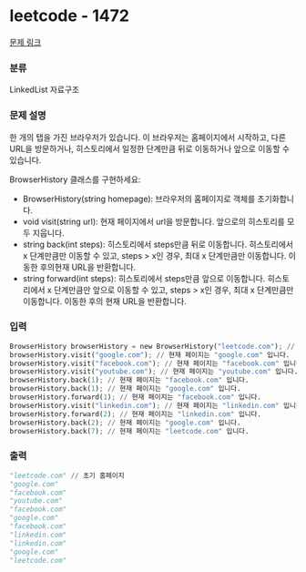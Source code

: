 # leetcode - 1472

[문제 링크](https://leetcode.com/problems/design-browser-history/)

### 분류

LinkedList 자료구조

### 문제 설명

한 개의 탭을 가진 브라우저가 있습니다. 이 브라우저는 홈페이지에서 시작하고, 다른 URL을 방문하거나, 히스토리에서 일정한 단계만큼 뒤로 이동하거나 앞으로 이동할 수 있습니다.

BrowserHistory 클래스를 구현하세요:

- BrowserHistory(string homepage): 브라우저의 홈페이지로 객체를 초기화합니다.
- void visit(string url): 현재 페이지에서 url을 방문합니다. 앞으로의 히스토리를 모두 지웁니다.
- string back(int steps): 히스토리에서 steps만큼 뒤로 이동합니다. 히스토리에서 x 단계만큼만 이동할 수 있고, steps > x인 경우, 최대 x 단계만큼만 이동합니다. 이동한 후의현재 URL을 반환합니다.
- string forward(int steps): 히스토리에서 steps만큼 앞으로 이동합니다. 히스토리에서 x 단계만큼만 앞으로 이동할 수 있고, steps > x인 경우, 최대 x 단계만큼만 이동합니다. 이동한 후의 현재 URL을 반환합니다.

### 입력

```python
BrowserHistory browserHistory = new BrowserHistory("leetcode.com"); // 현재 페이지는 "leetcode.com" 입니다.
browserHistory.visit("google.com"); // 현재 페이지는 "google.com" 입니다.
browserHistory.visit("facebook.com"); // 현재 페이지는 "facebook.com" 입니다.
browserHistory.visit("youtube.com"); // 현재 페이지는 "youtube.com" 입니다.
browserHistory.back(1); // 현재 페이지는 "facebook.com" 입니다.
browserHistory.back(1); // 현재 페이지는 "google.com" 입니다.
browserHistory.forward(1); // 현재 페이지는 "facebook.com" 입니다.
browserHistory.visit("linkedin.com"); // 현재 페이지는 "linkedin.com" 입니다.
browserHistory.forward(2); // 현재 페이지는 "linkedin.com" 입니다.
browserHistory.back(2); // 현재 페이지는 "google.com" 입니다.
browserHistory.back(7); // 현재 페이지는 "leetcode.com" 입니다.

```

### 출력

```python
"leetcode.com" // 초기 홈페이지
"google.com"
"facebook.com"
"youtube.com"
"facebook.com"
"google.com"
"facebook.com"
"linkedin.com"
"linkedin.com"
"google.com"
"leetcode.com"
```